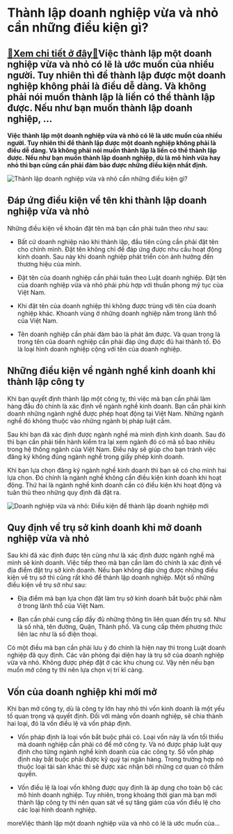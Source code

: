 Thành lập doanh nghiệp vừa và nhỏ cần những điều kiện gì?
=========================================================

[:gift:Xem chi tiết ở đây:gift:](https://hddtvn.com/thanh-lap-doanh-nghiep-vua-va-nho-can-nhung-dieu-kien-gi/)Việc thành lập một doanh nghiệp vừa và nhỏ có lẽ là ước muốn của nhiều người. Tuy nhiên thì để thành lập được một doanh nghiệp không phải là điều dễ dàng. Và không phải nói muốn thành lập là liền có thể thành lập được. Nếu như bạn muốn thành lập doanh nghiệp, …
---------------------------------------------------------------------------------------------------------------------------------------------------------------------------------------------------------------------------------------------------------------------

**Việc thành lập một doanh nghiệp vừa và nhỏ có lẽ là ước muốn của nhiều người. Tuy nhiên thì để thành lập được một doanh nghiệp không phải là điều dễ dàng. Và không phải nói muốn thành lập là liền có thể thành lập được. Nếu như bạn muốn thành lập doanh nghiệp, dù là mô hình vừa hay nhỏ thì bạn cũng cần phải đảm bảo được những điều kiện nhất định.**


![Thành lập doanh nghiệp vừa và nhỏ cần những điều kiện gì?](https://hddtvn.com/wp-content/uploads/2021/01/7-Ways-to-Build-a-Strong-Company-Culture.png)


Đáp ứng điều kiện về tên khi thành lập doanh nghiệp vừa và nhỏ
--------------------------------------------------------------


Những điều kiện về khoản đặt tên mà bạn cần phải tuân theo như sau:




* Bất cứ doanh nghiệp nào khi thành lập, đầu tiên cũng cần phải đặt tên cho chính mình. Đặt tên không chỉ để đáp ứng được nhu cầu hoạt động kinh doanh. Sau này khi doanh nghiệp phát triển còn ảnh hưởng đến thương hiệu của mình.

* Đặt tên của doanh nghiệp cần phải tuân theo Luật doanh nghiệp. Đặt tên của doanh nghiệp vừa và nhỏ phải phù hợp với thuần phong mỹ tục của Việt Nam.

* Khi đặt tên của doanh nghiệp thì không được trùng với tên của doanh nghiệp khác. Khoanh vùng ở những doanh nghiệp nằm trong lãnh thổ của Việt Nam.

* Tên doanh nghiệp cần phải đảm bảo là phát âm được. Và quan trọng là trong tên của doanh nghiệp cần phải đáp ứng được đủ hai thành tố. Đó là loại hình doanh nghiệp cộng với tên của doanh nghiệp.



Những điều kiện về ngành nghề kinh doanh khi thành lập công ty
--------------------------------------------------------------


Khi bạn quyết định thành lập một công ty, thì việc mà bạn cần phải làm hàng đầu đó chính là xác định về ngành nghề kinh doanh. Bạn cần phải kinh doanh những ngành nghề được phép hoạt động tại Việt Nam. Những ngành nghề đó không thuộc vào những ngành bị pháp luật cấm.


Sau khi bạn đã xác định được ngành nghề mà mình định kinh doanh. Sau đó thì bạn cần phải tiến hành kiểm tra lại xem ngành đó có mã số bao nhiêu trong hệ thống ngành của Việt Nam. Điều này sẽ giúp cho bạn tránh việc đăng ký không đúng ngành nghề trong giấy phép kinh doanh.


Khi bạn lựa chọn đăng ký ngành nghề kinh doanh thì bạn sẽ có cho mình hai lựa chọn. Đó chính là ngành nghề không cần điều kiện kinh doanh khi hoạt động. Thứ hai là ngành nghề kinh doanh cần có điều kiện khi hoạt động và tuân thủ theo những quy định đã đặt ra.


![Doanh nghiệp vừa và nhỏ: Điều kiện để thành lập doanh nghiệp mới](https://hddtvn.com/wp-content/uploads/2021/01/thu-tuc-thanh-lap-cong-ty-don-gian-nhanh-chong-hieu-qua.jpg)


Quy định về trụ sở kinh doanh khi mở doanh nghiệp vừa và nhỏ
------------------------------------------------------------


Sau khi đã xác định được tên cũng như là xác định được ngành nghề mà mình sẽ kinh doanh. Việc tiếp theo mà bạn cần làm đó chính là xác định về địa điểm đặt trụ sở kinh doanh. Nếu bạn không đáp ứng được những điều kiện về trụ sở thì cũng rất khó để thành lập doanh nghiệp. Một số những điều kiện về trụ sở như sau:




* Địa điểm mà bạn lựa chọn đặt làm trụ sở kinh doanh bắt buộc phải nằm ở trong lãnh thổ của Việt Nam.

* Bạn cần phải cung cấp đầy đủ những thông tin liên quan đến trụ sở. Như là số nhà, tên đường, Quận, Thành phố. Và cung cấp thêm phương thức liên lac như là số điện thoại.



Có một điều mà bạn cần phải lưu ý đó chính là hiện nay thì trong Luật doanh nghiệp đã quy định. Các văn phòng đại diện hay là trụ sở của doanh nghiệp vừa và nhỏ. Không được phép đặt ở các khu chung cư. Vậy nên nếu bạn muốn mở công ty thì nên lựa chọn vị trí kĩ càng.


Vốn của doanh nghiệp khi mới mở
-------------------------------


Khi bạn mở công ty, dù là công ty lớn hay nhỏ thì vốn kinh doanh là một yếu tố quan trọng và quyết định. Đối với mảng vốn doanh nghiệp, sẽ chia thành hai loại, đó là vốn điều lệ và vốn pháp định.




* Vốn pháp định là loại vốn bắt buộc phải có. Loại vốn này là vốn tối thiểu mà doanh nghiệp cần phải có để mở công ty. Và nó được pháp luật quy định cho từng ngành nghề kinh doanh của các công ty. Số vốn pháp định này bắt buộc phải được kỹ quý tại ngân hàng. Trong trường hợp nó thuộc loại tài sản khác thì sẽ được xác nhận bởi những cơ quan có thẩm quyền.

* Vốn điều lệ là loại vốn không được quy định là áp dụng cho toàn bộ các mô hình doanh nghiệp. Tuy nhiên, trong khoảng thời gian mà bạn mới thành lập công ty thì nên quan sát về sự tăng giảm của vốn điều lệ cho các loại hình doanh nghiệp.




moreViệc thành lập một doanh nghiệp vừa và nhỏ có lẽ là ước muốn của…

